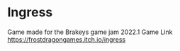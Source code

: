 # Ingress
Game made for the Brakeys game jam 2022.1
Game Link
https://frostdragongames.itch.io/ingress
